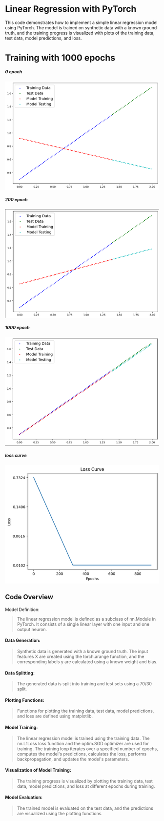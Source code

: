 # Linear Regression with PyTorch

This code demonstrates how to implement a simple linear regression model using PyTorch. The model is trained on synthetic data with a known ground truth, and the training progress is visualized with plots of the training data, test data, model predictions, and loss.

# Training with 1000 epochs

##### 0 epoch
![0 epoch](static/train_0.png)

##### 200 epoch
![0 epoch](static/train_200.png)

##### 1000 epoch
![0 epoch](static/train_1000.png)

##### loss curve
![0 epoch](static/loss.png)



## Code Overview

####
 Model Definition:
>  The linear regression model is defined as a subclass of nn.Module in PyTorch. It consists of a single linear layer with one input and one output neuron.

#### Data Generation:
>  Synthetic data is generated with a known ground truth. The input features X are created using the torch.arange function, and the corresponding labels y are calculated using a known weight and bias.

#### Data Splitting:
>  The generated data is split into training and test sets using a 70/30 split.

#### Plotting Functions:
>  Functions for plotting the training data, test data, model predictions, and loss are defined using matplotlib.

#### Model Training:
>  The linear regression model is trained using the training data. The nn.L1Loss loss function and the optim.SGD optimizer are used for training. The training loop iterates over a specified number of epochs, computes the model's predictions, calculates the loss, performs backpropagation, and updates the model's parameters.

#### Visualization of Model Training:
>  The training progress is visualized by plotting the training data, test data, model predictions, and loss at different epochs during training.

#### Model Evaluation:
>  The trained model is evaluated on the test data, and the predictions are visualized using the plotting functions.